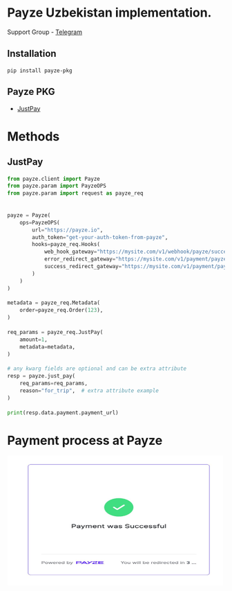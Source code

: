 # Payze Uzbekistan implementation.

Support Group - <a href="https://t.me/+Ng1axYLNyBAyYTRi">Telegram</a> <br/>

## Installation

```shell
pip install payze-pkg
```

## Payze PKG
- [JustPay](#justpay)
# Methods

## JustPay

```python
from payze.client import Payze
from payze.param import PayzeOPS
from payze.param import request as payze_req


payze = Payze(
    ops=PayzeOPS(
        url="https://payze.io",
        auth_token="get-your-auth-token-from-payze",
        hooks=payze_req.Hooks(
            web_hook_gateway="https://mysite.com/v1/webhook/payze/success",
            error_redirect_gateway="https://mysite.com/v1/payment/payze/re-pay",
            success_redirect_gateway="https://mysite.com/v1/payment/payze/thanks",
        )
    )
)

metadata = payze_req.Metadata(
    order=payze_req.Order(123),
)

req_params = payze_req.JustPay(
    amount=1,
    metadata=metadata,
)

# any kwarg fields are optional and can be extra attribute
resp = payze.just_pay(
    req_params=req_params,
    reason="for_trip",  # extra attribute example
)

print(resp.data.payment.payment_url)
```
# Payment process at Payze
<img src="static/success.jpg" alt="Sizning Rasm Manba" width="500px" height="300px">


[//]: # (    <img src="static/verify.jpg" alt="Rasm 2" style="width: 33.33%;">)

[//]: # (    <img src="static/success.jpg" alt="Rasm 3" style="width: 33.33%;">)

##
##


